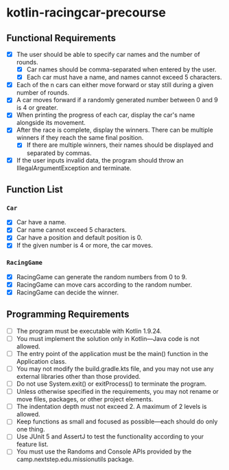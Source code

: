 # kotlin-racingcar-precourse
## Functional Requirements
- [x] The user should be able to specify car names and the number of rounds.
   - [x] Car names should be comma-separated when entered by the user.
   - [x] Each car must have a name, and names cannot exceed 5 characters.
- [x] Each of the n cars can either move forward or stay still during a given number of rounds.
- [x] A car moves forward if a randomly generated number between 0 and 9 is 4 or greater.
- [x] When printing the progress of each car, display the car's name alongside its movement.
- [x] After the race is complete, display the winners. There can be multiple winners if they reach the same final position. 
    - [x] If there are multiple winners, their names should be displayed and separated by commas.
- [x] If the user inputs invalid data, the program should throw an IllegalArgumentException and terminate.

## Function List
### `Car`
- [x] Car have a name.
- [x] Car name cannot exceed 5 characters.
- [x] Car have a position and default position is 0.
- [x] If the given number is 4 or more, the car moves.

### `RacingGame`
- [x] RacingGame can generate the random numbers from 0 to 9.
- [x] RacingGame can move cars according to the random number.
- [x] RacingGame can decide the winner.

## Programming Requirements
- [ ] The program must be executable with Kotlin 1.9.24.
- [ ] You must implement the solution only in Kotlin—Java code is not allowed.
- [ ] The entry point of the application must be the main() function in the Application class.
- [ ] You may not modify the build.gradle.kts file, and you may not use any external libraries other than those provided.
- [ ] Do not use System.exit() or exitProcess() to terminate the program.
- [ ] Unless otherwise specified in the requirements, you may not rename or move files, packages, or other project elements.
- [ ] The indentation depth must not exceed 2. A maximum of 2 levels is allowed.
- [ ] Keep functions as small and focused as possible—each should do only one thing.
- [ ] Use JUnit 5 and AssertJ to test the functionality according to your feature list.
- [ ] You must use the Randoms and Console APIs provided by the camp.nextstep.edu.missionutils package.

